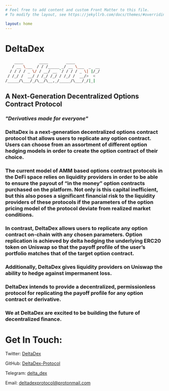 ```yaml
---
# Feel free to add content and custom Front Matter to this file.
# To modify the layout, see https://jekyllrb.com/docs/themes/#overriding-theme-defaults

layout: home
---
```


# DeltaDex

```sh
    ____       ____        ____
   / __ \___  / / /_____ _/ __ \___  _  __
  / / / / _ \/ / __/ __ `/ / / / _ \| |/_/
 / /_/ /  __/ / /_/ /_/ / /_/ /  __/>  <
/_____/\___/_/\__/\__,_/_____/\___/_/|_|
```

## A Next-Generation Decentralized Options Contract Protocol

### _"Derivatives made for everyone"_

### DeltaDex is a next-generation decentralized options contract protocol that allows users to replicate any option contract. Users can choose from an assortment of different option hedging models in order to create the option contract of their choice.

### The current model of AMM based options contract protocols in the DeFi space relies on liquidity providers in order to be able to ensure the payout of “in the money” option contracts purchased on the platform. Not only is this capital inefficient, but this also poses a significant financial risk to the liquidity providers of these protocols if the parameters of the option pricing model of the protocol deviate from realized market conditions.

### In contrast, DeltaDex allows users to replicate any option contract on-chain with any chosen parameters. Option replication is achieved by delta hedging the underlying ERC20 token on Uniswap so that the payoff profile of the user’s portfolio matches that of the target option contract.

### Additionally, DeltaDex gives liquidity providers on Uniswap the ability to hedge against impermanent loss.

### DeltaDex intends to provide a decentralized, permissionless protocol for replicating the payoff profile for any option contract or derivative.

### We at DeltaDex are excited to be building the future of decentralized finance.

# Get In Touch:

Twitter: [DeltaDex](https://twitter.com/DeltaDexLabs)

GitHub: [DeltaDex-Protocol](https://github.com/DeltaDex-Protocol)

Telegram: [delta_dex](https://t.me/delta_dex)

Email: [deltadexprotocol@protonmail.com](deltadexprotocol@protonmail.com)
